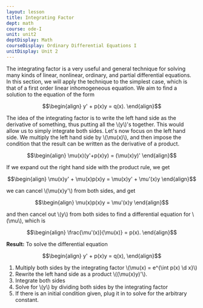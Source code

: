 ```yaml
---
layout: lesson
title: Integrating Factor 
dept: math
course: ode-I
unit: unit2
deptDisplay: Math
courseDisplay: Ordinary Differential Equations I
unitDisplay: Unit 2
---
```


The integrating factor is a very useful and general technique for solving many kinds of linear, nonlinear, ordinary, and partial differential equations. In this section, we will apply the technique to the simplest case, which is that of a first order linear inhomogeneous equation. We aim to find a solution to the equation of the form

$$\begin{align}
y' + p(x)y = q(x).
\end{align}$$

The idea of the integrating factor is to write the left hand side as the derivative of something, thus putting all the \\(y\\)'s together. This would allow us to simply integrate both sides. Let's now focus on the left hand side. We multiply the left hand side by \\(\mu(x)\\), and then impose the condition that the result can be written as the derivative of a product.

$$\begin{align}
\mu(x)(y'+p(x)y) = (\mu(x)y)'
\end{align}$$

If we expand out the right hand side with the product rule, we get

$$\begin{align}
\mu(x)y' + \mu(x)p(x)y = \mu(x)y' + \mu'(x)y
\end{align}$$

we can cancel \\(\mu(x)y'\\) from both sides, and get 

$$\begin{align}
\mu(x)p(x)y = \mu'(x)y
\end{align}$$

and then cancel out \\(y\\) from both sides to find a differential equation for \\(\mu\\), which is

$$\begin{align}
\frac{\mu'(x)}{\mu(x)} = p(x).
\end{align}$$

<div class="result">
<b>Result:</b>
To solve the differential equation 

$$\begin{align}
y' + p(x)y = q(x),
\end{align}$$

<ol>
<li> Multiply both sides by the integrating factor \(\mu(x) = e^{\int p(x) \d x}\)
</li>
<li> Rewrite the left hand side as a product \((\mu(x)y)'\).
</li>
<li> Integrate both sides
</li>
<li> Solve for \(y\) by dividing both sides by the integrating factor
</li>
<li> If there is an initial condition given, plug it in to solve for the arbitrary constant.
</li></ol>

</div>



